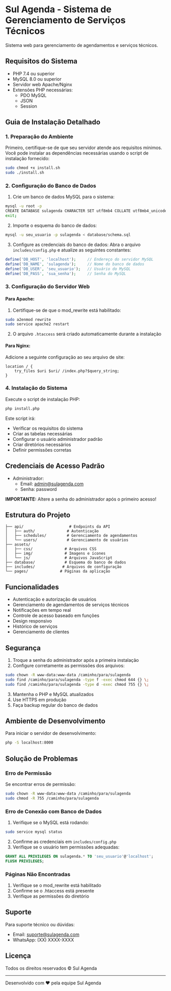 # Sul Agenda - Sistema de Gerenciamento de Serviços Técnicos

Sistema web para gerenciamento de agendamentos e serviços técnicos.

## Requisitos do Sistema

- PHP 7.4 ou superior
- MySQL 8.0 ou superior
- Servidor web Apache/Nginx
- Extensões PHP necessárias:
  - PDO MySQL
  - JSON
  - Session

## Guia de Instalação Detalhado

### 1. Preparação do Ambiente

Primeiro, certifique-se de que seu servidor atende aos requisitos mínimos. Você pode instalar as dependências necessárias usando o script de instalação fornecido:

```bash
sudo chmod +x install.sh
sudo ./install.sh
```

### 2. Configuração do Banco de Dados

1. Crie um banco de dados MySQL para o sistema:
```bash
mysql -u root -p
CREATE DATABASE sulagenda CHARACTER SET utf8mb4 COLLATE utf8mb4_unicode_ci;
exit;
```

2. Importe o esquema do banco de dados:
```bash
mysql -u seu_usuario -p sulagenda < database/schema.sql
```

3. Configure as credenciais do banco de dados:
   Abra o arquivo `includes/config.php` e atualize as seguintes constantes:
```php
define('DB_HOST', 'localhost');     // Endereço do servidor MySQL
define('DB_NAME', 'sulagenda');     // Nome do banco de dados
define('DB_USER', 'seu_usuario');   // Usuário do MySQL
define('DB_PASS', 'sua_senha');     // Senha do MySQL
```

### 3. Configuração do Servidor Web

#### Para Apache:

1. Certifique-se de que o mod_rewrite está habilitado:
```bash
sudo a2enmod rewrite
sudo service apache2 restart
```

2. O arquivo `.htaccess` será criado automaticamente durante a instalação

#### Para Nginx:

Adicione a seguinte configuração ao seu arquivo de site:

```nginx
location / {
    try_files $uri $uri/ /index.php?$query_string;
}
```

### 4. Instalação do Sistema

Execute o script de instalação PHP:

```bash
php install.php
```

Este script irá:
- Verificar os requisitos do sistema
- Criar as tabelas necessárias
- Configurar o usuário administrador padrão
- Criar diretórios necessários
- Definir permissões corretas

## Credenciais de Acesso Padrão

- Administrador:
  - Email: admin@sulagenda.com
  - Senha: password

**IMPORTANTE:** Altere a senha do administrador após o primeiro acesso!

## Estrutura do Projeto

```
├── api/                    # Endpoints da API
│   ├── auth/              # Autenticação
│   ├── schedules/         # Gerenciamento de agendamentos
│   └── users/             # Gerenciamento de usuários
├── assets/
│   ├── css/              # Arquivos CSS
│   ├── img/              # Imagens e ícones
│   └── js/               # Arquivos JavaScript
├── database/             # Esquema do banco de dados
├── includes/            # Arquivos de configuração
└── pages/              # Páginas da aplicação
```

## Funcionalidades

- Autenticação e autorização de usuários
- Gerenciamento de agendamentos de serviços técnicos
- Notificações em tempo real
- Controle de acesso baseado em funções
- Design responsivo
- Histórico de serviços
- Gerenciamento de clientes

## Segurança

1. Troque a senha do administrador após a primeira instalação
2. Configure corretamente as permissões dos arquivos:
```bash
sudo chown -R www-data:www-data /caminho/para/sulagenda
sudo find /caminho/para/sulagenda -type f -exec chmod 644 {} \;
sudo find /caminho/para/sulagenda -type d -exec chmod 755 {} \;
```

3. Mantenha o PHP e MySQL atualizados
4. Use HTTPS em produção
5. Faça backup regular do banco de dados

## Ambiente de Desenvolvimento

Para iniciar o servidor de desenvolvimento:

```bash
php -S localhost:8000
```

## Solução de Problemas

### Erro de Permissão
Se encontrar erros de permissão:
```bash
sudo chown -R www-data:www-data /caminho/para/sulagenda
sudo chmod -R 755 /caminho/para/sulagenda
```

### Erro de Conexão com Banco de Dados
1. Verifique se o MySQL está rodando:
```bash
sudo service mysql status
```
2. Confirme as credenciais em `includes/config.php`
3. Verifique se o usuário tem permissões adequadas:
```sql
GRANT ALL PRIVILEGES ON sulagenda.* TO 'seu_usuario'@'localhost';
FLUSH PRIVILEGES;
```

### Páginas Não Encontradas
1. Verifique se o mod_rewrite está habilitado
2. Confirme se o .htaccess está presente
3. Verifique as permissões do diretório

## Suporte

Para suporte técnico ou dúvidas:
- Email: suporte@sulagenda.com
- WhatsApp: (XX) XXXX-XXXX

## Licença

Todos os direitos reservados © Sul Agenda

---

Desenvolvido com ❤️ pela equipe Sul Agenda
